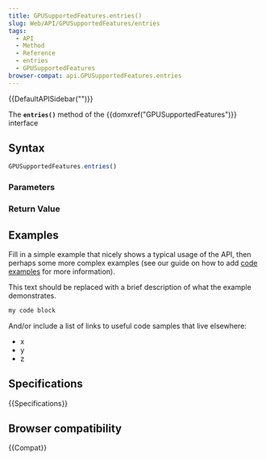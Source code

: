 ```yaml
---
title: GPUSupportedFeatures.entries()
slug: Web/API/GPUSupportedFeatures/entries
tags:
  - API
  - Method
  - Reference
  - entries
  - GPUSupportedFeatures
browser-compat: api.GPUSupportedFeatures.entries
---
```

{{DefaultAPISidebar("")}}

The **`entries()`** method of the {{domxref("GPUSupportedFeatures")}} interface 

## Syntax

```js
GPUSupportedFeatures.entries()
```

### Parameters



### Return Value



## Examples

Fill in a simple example that nicely shows a typical usage of the API, then perhaps some more complex examples (see our guide on how to add [code examples](/en-US/docs/MDN/Contribute/Structures/Code_examples) for more information).

This text should be replaced with a brief description of what the example demonstrates.

```js
my code block
```

And/or include a list of links to useful code samples that live elsewhere:

*   x
*   y
*   z

## Specifications

{{Specifications}}

## Browser compatibility

{{Compat}}

